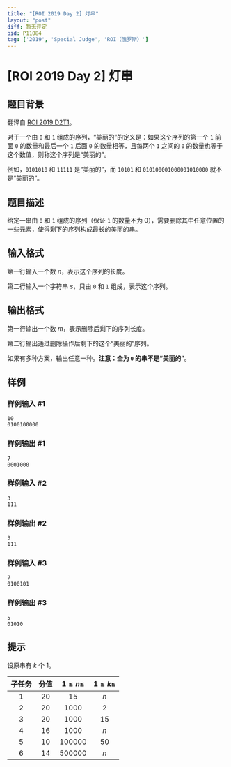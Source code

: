 ```yaml
---
title: "[ROI 2019 Day 2] 灯串"
layout: "post"
diff: 暂无评定
pid: P11084
tag: ['2019', 'Special Judge', 'ROI（俄罗斯）']
---
```

# [ROI 2019 Day 2] 灯串
## 题目背景

翻译自 [ROI 2019 D2T1](https://neerc.ifmo.ru/school/archive/2018-2019/ru-olymp-roi-2019-day2.pdf)。

对于一个由 `0` 和 `1` 组成的序列，“美丽的”的定义是：如果这个序列的第一个 `1` 前面 `0` 的数量和最后一个 `1` 后面 `0` 的数量相等，且每两个 `1` 之间的 `0` 的数量也等于这个数值，则称这个序列是“美丽的”。

例如，`0101010` 和 `11111` 是“美丽的”，而 `10101` 和 `010100001000001010000` 就不是“美丽的”。
## 题目描述

给定一串由 `0` 和 `1` 组成的序列（保证 `1` 的数量不为 $0$），需要删除其中任意位置的一些元素，使得剩下的序列构成最长的美丽的串。
## 输入格式

第一行输入一个数 $n$，表示这个序列的长度。

第二行输入一个字符串 $s$，只由 `0` 和 `1` 组成，表示这个序列。
## 输出格式

第一行输出一个数 $m$，表示删除后剩下的序列长度。

第二行输出通过删除操作后剩下的这个“美丽的”序列。

如果有多种方案，输出任意一种。**注意：全为 `0` 的串不是“美丽的”**。
## 样例

### 样例输入 #1
```
10
0100100000
```
### 样例输出 #1
```
7
0001000
```
### 样例输入 #2
```
3
111
```
### 样例输出 #2
```
3
111
```
### 样例输入 #3
```
7
0100101
```
### 样例输出 #3
```
5
01010
```
## 提示

设原串有 $k$ 个 $1$。

| 子任务 | 分值 | $1\le n\le$ | $1\le k\le$ |
| :----------: | :----------: | :----------: | :----------: |
| $1$ | $20$ | $15$ | $n$ |
| $2$ | $20$ | $1000$ | $2$ |
| $3$ | $20$ | $1000$ | $15$ |
| $4$ | $16$ | $1000$ | $n$ |
| $5$ | $10$ | $100000$ | $50$ |
| $6$ | $14$ | $500000$ | $n$ |
